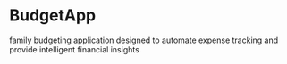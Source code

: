 # BudgetApp
family budgeting application designed to automate expense tracking and provide intelligent financial insights
